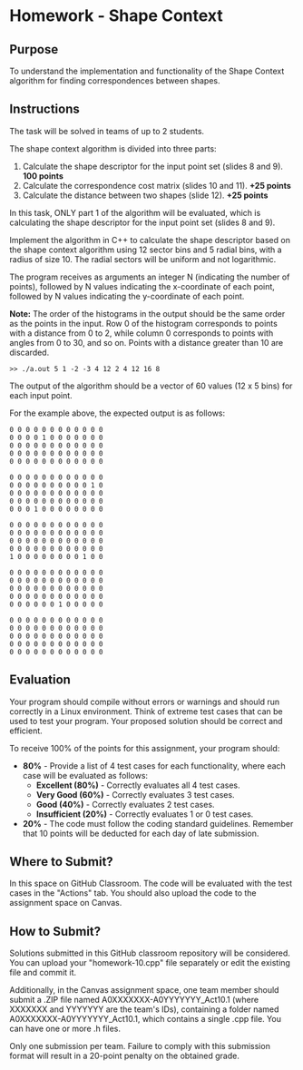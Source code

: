 # Homework - Shape Context

## Purpose
To understand the implementation and functionality of the Shape Context algorithm for finding correspondences between shapes.

## Instructions
The task will be solved in teams of up to 2 students.

The shape context algorithm is divided into three parts:

1. Calculate the shape descriptor for the input point set (slides 8 and 9). **100 points**
2. Calculate the correspondence cost matrix (slides 10 and 11). **+25 points**
3. Calculate the distance between two shapes (slide 12). **+25 points**

In this task, ONLY part 1 of the algorithm will be evaluated, which is calculating the shape descriptor for the input point set (slides 8 and 9).

Implement the algorithm in C++ to calculate the shape descriptor based on the shape context algorithm using 12 sector bins and 5 radial bins, with a radius of size 10. The radial sectors will be uniform and not logarithmic.

The program receives as arguments an integer N (indicating the number of points), followed by N values indicating the x-coordinate of each point, followed by N values indicating the y-coordinate of each point.

**Note:** The order of the histograms in the output should be the same order as the points in the input. Row 0 of the histogram corresponds to points with a distance from 0 to 2, while column 0 corresponds to points with angles from 0 to 30, and so on. Points with a distance greater than 10 are discarded.

```
>> ./a.out 5 1 -2 -3 4 12 2 4 12 16 8
```

The output of the algorithm should be a vector of 60 values (12 x 5 bins) for each input point.

For the example above, the expected output is as follows:
```
0 0 0 0 0 0 0 0 0 0 0 0
0 0 0 0 1 0 0 0 0 0 0 0
0 0 0 0 0 0 0 0 0 0 0 0
0 0 0 0 0 0 0 0 0 0 0 0
0 0 0 0 0 0 0 0 0 0 0 0

0 0 0 0 0 0 0 0 0 0 0 0
0 0 0 0 0 0 0 0 0 0 1 0
0 0 0 0 0 0 0 0 0 0 0 0
0 0 0 0 0 0 0 0 0 0 0 0
0 0 0 1 0 0 0 0 0 0 0 0

0 0 0 0 0 0 0 0 0 0 0 0
0 0 0 0 0 0 0 0 0 0 0 0
0 0 0 0 0 0 0 0 0 0 0 0
0 0 0 0 0 0 0 0 0 0 0 0
1 0 0 0 0 0 0 0 0 1 0 0

0 0 0 0 0 0 0 0 0 0 0 0
0 0 0 0 0 0 0 0 0 0 0 0
0 0 0 0 0 0 0 0 0 0 0 0
0 0 0 0 0 0 0 0 0 0 0 0
0 0 0 0 0 0 1 0 0 0 0 0

0 0 0 0 0 0 0 0 0 0 0 0
0 0 0 0 0 0 0 0 0 0 0 0
0 0 0 0 0 0 0 0 0 0 0 0
0 0 0 0 0 0 0 0 0 0 0 0
0 0 0 0 0 0 0 0 0 0 0 0
```

## Evaluation
Your program should compile without errors or warnings and should run correctly in a Linux environment. Think of extreme test cases that can be used to test your program.
Your proposed solution should be correct and efficient.

To receive 100% of the points for this assignment, your program should:

- **80%** - Provide a list of 4 test cases for each functionality, where each case will be evaluated as follows:
  - **Excellent (80%)** - Correctly evaluates all 4 test cases.
  - **Very Good (60%)** - Correctly evaluates 3 test cases.
  - **Good (40%)** - Correctly evaluates 2 test cases.
  - **Insufficient (20%)** - Correctly evaluates 1 or 0 test cases.
- **20%** - The code must follow the coding standard guidelines.
Remember that 10 points will be deducted for each day of late submission.

## Where to Submit?
In this space on GitHub Classroom. The code will be evaluated with the test cases in the "Actions" tab. You should also upload the code to the assignment space on Canvas.

## How to Submit?
Solutions submitted in this GitHub classroom repository will be considered. You can upload your "homework-10.cpp" file separately or edit the existing file and commit it.

Additionally, in the Canvas assignment space, one team member should submit a .ZIP file named A0XXXXXXX-A0YYYYYYY_Act10.1 (where XXXXXXX and YYYYYYY are the team's IDs), containing a folder named A0XXXXXXX-A0YYYYYYY_Act10.1,
     which contains a single .cpp file. You can have one or more .h files.

Only one submission per team.
Failure to comply with this submission format will result in a 20-point penalty on the obtained grade.
